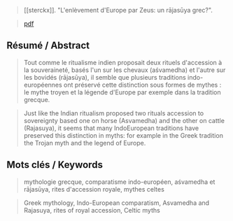 > [[sterckx]]. "L'enlèvement d'Europe par Zeus: un rājasūya grec?".

>  [pdf](c-sterckx2013.pdf)


## Résumé / Abstract
> Tout comme le ritualisme indien proposait deux rituels d'accession à la souveraineté, basés l'un sur les chevaux (aśvamedha) et l'autre sur les bovidés (rājasūya), il semble que plusieurs traditions indo-européennes ont préservé cette distinction sous formes de mythes : le mythe troyen et la légende d'Europe par exemple dans la tradition grecque.

> Just like the Indian ritualism proposed two rituals accession to sovereignty based one on horse (Asvamedha) and the other on cattle (Rajasuya), it seems that many IndoEuropean traditions have preserved this distinction in myths: for example in the Greek tradition the Trojan myth and the legend of Europe.

## Mots clés / Keywords
> mythologie grecque, comparatisme indo-européen, aśvamedha et rājasūya, rites d'accession royale, mythes celtes

> Greek mythology, Indo-European comparatism, Asvamedha and Rajasuya, rites of royal accession, Celtic myths